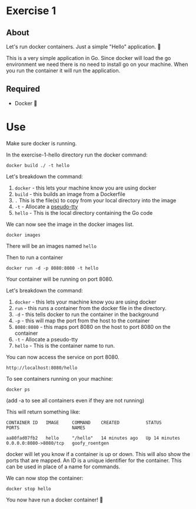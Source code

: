 # Exercise 1

## About

Let's run docker containers. Just a simple "Hello" application. 🔰

This is a very simple application in Go. Since docker will load the go environment we need there is no need to install go on your machine. When you run the container it will run the application.

## Required

- Docker 🐳

# Use

Make sure docker is running.

In the exercise-1-hello directory run the docker command:

`docker build ./ -t hello`

Let's breakdown the command:

1. `docker` - this lets your machine know you are using docker
2. `build` - this builds an image from a Dockerfile
3. `.` This is the file(s) to copy from your local directory into the image
4. `-t` - Allocate a [pseudo-tty](https://stackoverflow.com/questions/30137135/confused-about-docker-t-option-to-allocate-a-pseudo-tty)
5. `hello` - This is the local directory containing the Go code


We can now see the image in the docker images list.

`docker images`

There will be an images named `hello`

Then to run a container

`docker run -d -p 8080:8080 -t hello`

Your container will be running on port 8080.

Let's breakdown the command:

1. `docker` - this lets your machine know you are using docker
2. `run` - this runs a container from the docker file in the directory.
3. `-d` - this tells docker to run the container in the background
4. `-p` - this will map the port from the host to the container
5. `8080:8080` - this maps port 8080 on the host to port 8080 on the container
6. `-t` - Allocate a pseudo-tty
7. `hello` - This is the container name to run.

You can now access the service on port 8080.

`http://localhost:8080/hello`

To see containers running on your machine:

`docker ps`

(add -a to see all containers even if they are not running)

This will return something like: 

`CONTAINER ID   IMAGE     COMMAND    CREATED          STATUS          PORTS                    NAMES`

`aa80fad07fb2   hello     "/hello"   14 minutes ago   Up 14 minutes   0.0.0.0:8080->8080/tcp   goofy_roentgen`

docker will let you know if a container is up or down. This will also show the ports that are mapped. An ID is a unique identifier for the container. This can be used in place of a name for commands.

We can now stop the container:

`docker stop hello`

You now have run a docker container! 🚀
